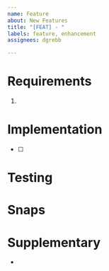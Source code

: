 ```yaml
---
name: Feature
about: New Features
title: "[FEAT] - "
labels: feature, enhancement
assignees: dgrebb

---
```


# Requirements

1. 

# Implementation

- [ ]

# Testing



# Snaps



# Supplementary

-